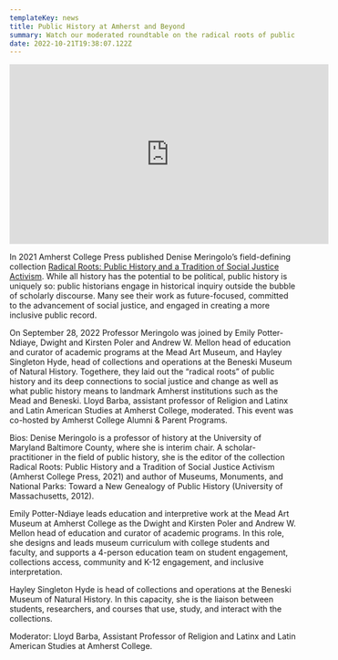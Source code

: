 ```yaml
---
templateKey: news
title: Public History at Amherst and Beyond
summary: Watch our moderated roundtable on the radical roots of public history
date: 2022-10-21T19:38:07.122Z
---
```

<iframe width="560" height="315" src="https://www.youtube.com/embed/6l0PuzSg4xQ" title="YouTube video player" frameborder="0" allow="accelerometer; autoplay; clipboard-write; encrypted-media; gyroscope; picture-in-picture" allowfullscreen></iframe>

In 2021 Amherst College Press published Denise Meringolo’s field-defining collection [Radical Roots: Public History and a Tradition of Social Justice Activism](https://doi.org/10.3998/mpub.12366495). While all history has the potential to be political, public history is uniquely so: public historians engage in historical inquiry outside the bubble of scholarly discourse. Many see their work as future-focused, committed to the advancement of social justice, and engaged in creating a more inclusive public record. 

On September 28, 2022 Professor Meringolo was joined by Emily Potter-Ndiaye, Dwight and Kirsten Poler and Andrew W. Mellon head of education and curator of academic programs at the Mead Art Museum, and Hayley Singleton Hyde, head of collections and operations at the Beneski Museum of Natural History. Togethere, they laid out the “radical roots” of public history and its deep connections to social justice and change as well as what public history means to landmark Amherst institutions such as the Mead and Beneski. Lloyd Barba, assistant professor of Religion and Latinx and Latin American Studies at Amherst College, moderated. This event was co-hosted by Amherst College Alumni & Parent Programs.

Bios: Denise Meringolo is a professor of history at the University of Maryland Baltimore County, where she is interim chair. A scholar-practitioner in the field of public history, she is the editor of the collection Radical Roots: Public History and a Tradition of Social Justice Activism (Amherst College Press, 2021) and author of Museums, Monuments, and National Parks: Toward a New Genealogy of Public History (University of Massachusetts, 2012). 

Emily Potter-Ndiaye leads education and interpretive work at the Mead Art Museum at Amherst College as the Dwight and Kirsten Poler and Andrew W. Mellon head of education and curator of academic programs. In this role, she designs and leads museum curriculum with college students and faculty, and supports a 4-person education team on student engagement, collections access, community and K-12 engagement, and inclusive interpretation. 

Hayley Singleton Hyde is head of collections and operations at the Beneski Museum of Natural History. In this capacity, she is the liaison between students, researchers, and courses that use, study, and interact with the collections. 

Moderator: Lloyd Barba, Assistant Professor of Religion and Latinx and Latin American Studies at Amherst College.